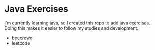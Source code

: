 # Java Exercises

I'm currently learning java, so I created this repo to add java exercises.
Doing this makes it easier to follow my studies and development.

- beecrowd
- leetcode
  

